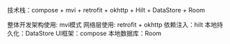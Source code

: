 技术栈：compose + mvi + retrofit + okhttp + Hilt + DataStore + Room

整体开发架构使用: mvi模式
网络层使用: retrofit + okhttp
依赖注入：hilt
本地持久化：DataStore
UI框架：compose
本地数据库：Room